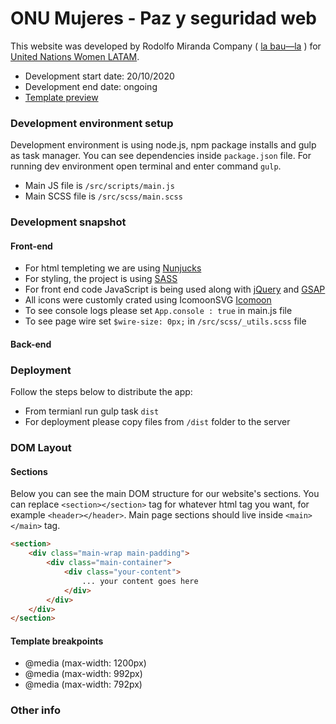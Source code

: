 # ONU Mujeres - Paz y seguridad web

This website was developed by Rodolfo Miranda Company ( [la bau—la](https://www.labaula.net/) ) for [United Nations Women LATAM](https://www.bsc.es/). 
*	Development start date: 20/10/2020
*	Development end date: ongoing
*	[Template preview](https://www.labaula.net/terrenodepruebas/jicara/)

### Development environment setup
Development environment is using node.js, npm package installs and gulp as task manager. 
You can see dependencies inside `package.json` file.
For running dev environment open terminal and enter command `gulp`.
*	Main JS file is `/src/scripts/main.js`
*	Main SCSS file is `/src/scss/main.scss`

### Development snapshot

#### Front-end
*   For html templeting we are using [Nunjucks](https://mozilla.github.io/nunjucks/templating.html)
*	For styling, the project is using [SASS](https://sass-lang.com/) 
*	For front end code JavaScript is being used along with [jQuery](https://jquery.com/) and [GSAP](https://greensock.com/)
*	All icons were customly crated using IcomoonSVG [Icomoon](icomoon.io/)
*	To see console logs please set `App.console : true` in main.js file
*	To see page wire set `$wire-size: 0px;` in `/src/scss/_utils.scss` file

#### Back-end


### Deployment
Follow the steps below to distribute the app:
*	From termianl run gulp task `dist`
*	For deployment please copy files from `/dist` folder to the server



### DOM Layout

#### Sections
Below you can see the main DOM structure for our website's sections. You can replace `<section></section>` tag for whatever html tag you want, for example `<header></header>`. Main page sections should live inside `<main></main>` tag.

```html
<section>
    <div class="main-wrap main-padding">
        <div class="main-container">
            <div class="your-content">
                ... your content goes here
            </div>
        </div>
    </div>
</section>
```

#### Template breakpoints

*	@media (max-width: 1200px)
*	@media (max-width: 992px)
*	@media (max-width: 792px)



### Other info





